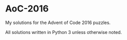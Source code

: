 # AoC-2016
My solutions for the Advent of Code 2016 puzzles.

All solutions written in Python 3 unless otherwise noted.
